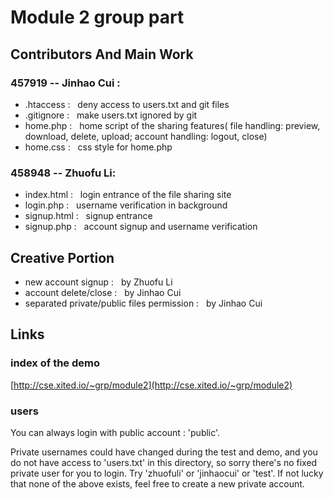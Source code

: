 # Module 2 group part
## Contributors And Main Work
### 457919 -- Jinhao Cui :
 - .htaccess : &nbsp;&nbsp;deny access to users.txt and git files
 - .gitignore : &nbsp;&nbsp;make users.txt ignored by git
 - home.php : &nbsp;&nbsp;home script of the sharing features( file handling: preview, download, delete, upload; account handling: logout, close)
 - home.css : &nbsp;&nbsp;css style for home.php
### 458948 -- Zhuofu Li:
 - index.html : &nbsp;&nbsp;login entrance of the file sharing site
 - login.php : &nbsp;&nbsp;username verification in background
 - signup.html : &nbsp;&nbsp;signup entrance
 - signup.php : &nbsp;&nbsp;account signup and username verification
 ## Creative Portion
 - new account signup : &nbsp;&nbsp;by Zhuofu Li
 - account delete/close : &nbsp;&nbsp;by Jinhao Cui
 - separated private/public files permission : &nbsp;&nbsp;by Jinhao Cui

 ## Links
### index of the demo
[http://cse.xited.io/~grp/module2](http://cse.xited.io/~grp/module2)
### users
You can always login with public account : 'public'.

Private usernames could have changed during the test and demo, and you do not have access to 'users.txt' in this directory, so sorry there's no fixed private user for you to login. Try 'zhuofuli' or 'jinhaocui' or 'test'. If not lucky that none of the above exists, feel free to create a new private account.